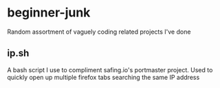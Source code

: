 # beginner-junk
Random assortment of vaguely coding related projects I've done

## ip.sh
A bash script I use to compliment safing.io's portmaster project. Used to quickly open up multiple firefox tabs searching the same IP address
